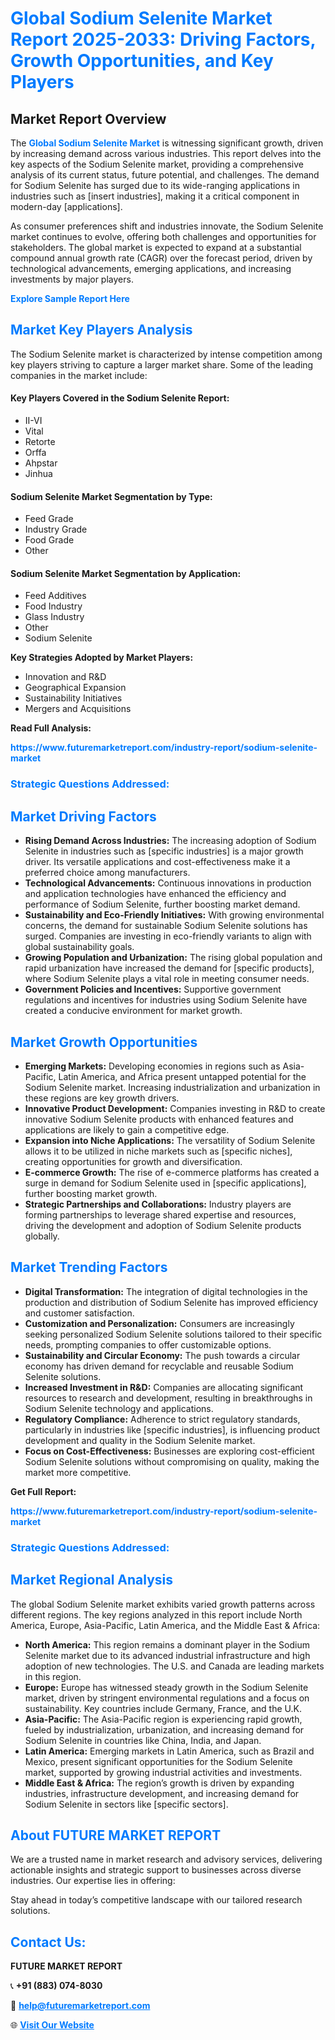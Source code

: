 <h1 style="color: #007BFF;">Global Sodium Selenite Market Report 2025-2033: Driving Factors, Growth Opportunities, and Key Players</h1>

<section id="overview">
<h2>Market Report Overview</h2>
<p>The <a href="https://www.futuremarketreport.com/industry-report/sodium-selenite-market" style="color: #007BFF; text-decoration: none;"><strong>Global Sodium Selenite Market</strong></a> is witnessing significant growth, driven by increasing demand across various industries. This report delves into the key aspects of the Sodium Selenite market, providing a comprehensive analysis of its current status, future potential, and challenges. The demand for Sodium Selenite has surged due to its wide-ranging applications in industries such as [insert industries], making it a critical component in modern-day [applications].</p>
<p>As consumer preferences shift and industries innovate, the Sodium Selenite market continues to evolve, offering both challenges and opportunities for stakeholders. The global market is expected to expand at a substantial compound annual growth rate (CAGR) over the forecast period, driven by technological advancements, emerging applications, and increasing investments by major players.</p>
</section>

<section id="overview">
<p><a href="https://www.futuremarketreport.com/request-sample/reportId=116381" style="color: #007BFF; text-decoration: none;"><strong>Explore Sample Report Here</strong></a></p>
</section>

<section id="key-players">
<h2 style="color: #007BFF;">Market Key Players Analysis</h2>
<p>The Sodium Selenite market is characterized by intense competition among key players striving to capture a larger market share. Some of the leading companies in the market include:</p>
<h4>Key Players Covered in the Sodium Selenite Report:</h4>
<ul><li>II-VI</li><li>Vital</li><li>Retorte</li><li>Orffa</li><li>Ahpstar</li><li>Jinhua</li></ul>
<h4>Sodium Selenite Market Segmentation by Type:</h4>
<ul><li>Feed Grade</li><li>Industry Grade</li><li>Food Grade</li><li>Other</li></ul>

<h4>Sodium Selenite Market Segmentation by Application:</h4>
<ul><li>Feed Additives</li><li>Food Industry</li><li>Glass Industry</li><li>Other</li><li>Sodium Selenite</li></ul>
<p><strong>Key Strategies Adopted by Market Players:</strong></p>
<ul>
<li>Innovation and R&D</li>
<li>Geographical Expansion</li>
<li>Sustainability Initiatives</li>
<li>Mergers and Acquisitions</li>
</ul>
</section>

<section>
<p><strong>Read Full Analysis: </strong></p><a href="https://www.futuremarketreport.com/industry-report/sodium-selenite-market" style="color: #007BFF; text-decoration: none;"><strong>https://www.futuremarketreport.com/industry-report/sodium-selenite-market</strong></a>
<h3 style="color: #007BFF;">Strategic Questions Addressed:</h3>
</section>

<section id="driving-factors">
<h2 style="color: #007BFF;">Market Driving Factors</h2>
<ul>
<li><strong>Rising Demand Across Industries:</strong> The increasing adoption of Sodium Selenite in industries such as [specific industries] is a major growth driver. Its versatile applications and cost-effectiveness make it a preferred choice among manufacturers.</li>
<li><strong>Technological Advancements:</strong> Continuous innovations in production and application technologies have enhanced the efficiency and performance of Sodium Selenite, further boosting market demand.</li>
<li><strong>Sustainability and Eco-Friendly Initiatives:</strong> With growing environmental concerns, the demand for sustainable Sodium Selenite solutions has surged. Companies are investing in eco-friendly variants to align with global sustainability goals.</li>
<li><strong>Growing Population and Urbanization:</strong> The rising global population and rapid urbanization have increased the demand for [specific products], where Sodium Selenite plays a vital role in meeting consumer needs.</li>
<li><strong>Government Policies and Incentives:</strong> Supportive government regulations and incentives for industries using Sodium Selenite have created a conducive environment for market growth.</li>
</ul>
</section>

<section id="growth-opportunities">
<h2 style="color: #007BFF;">Market Growth Opportunities</h2>
<ul>
<li><strong>Emerging Markets:</strong> Developing economies in regions such as Asia-Pacific, Latin America, and Africa present untapped potential for the Sodium Selenite market. Increasing industrialization and urbanization in these regions are key growth drivers.</li>
<li><strong>Innovative Product Development:</strong> Companies investing in R&D to create innovative Sodium Selenite products with enhanced features and applications are likely to gain a competitive edge.</li>
<li><strong>Expansion into Niche Applications:</strong> The versatility of Sodium Selenite allows it to be utilized in niche markets such as [specific niches], creating opportunities for growth and diversification.</li>
<li><strong>E-commerce Growth:</strong> The rise of e-commerce platforms has created a surge in demand for Sodium Selenite used in [specific applications], further boosting market growth.</li>
<li><strong>Strategic Partnerships and Collaborations:</strong> Industry players are forming partnerships to leverage shared expertise and resources, driving the development and adoption of Sodium Selenite products globally.</li>
</ul>
</section>

<section id="trending-factors">
<h2 style="color: #007BFF;">Market Trending Factors</h2>
<ul>
<li><strong>Digital Transformation:</strong> The integration of digital technologies in the production and distribution of Sodium Selenite has improved efficiency and customer satisfaction.</li>
<li><strong>Customization and Personalization:</strong> Consumers are increasingly seeking personalized Sodium Selenite solutions tailored to their specific needs, prompting companies to offer customizable options.</li>
<li><strong>Sustainability and Circular Economy:</strong> The push towards a circular economy has driven demand for recyclable and reusable Sodium Selenite solutions.</li>
<li><strong>Increased Investment in R&D:</strong> Companies are allocating significant resources to research and development, resulting in breakthroughs in Sodium Selenite technology and applications.</li>
<li><strong>Regulatory Compliance:</strong> Adherence to strict regulatory standards, particularly in industries like [specific industries], is influencing product development and quality in the Sodium Selenite market.</li>
<li><strong>Focus on Cost-Effectiveness:</strong> Businesses are exploring cost-efficient Sodium Selenite solutions without compromising on quality, making the market more competitive.</li>
</ul>
</section>

<section>
<p><strong>Get Full Report: </strong></p><a href="https://www.futuremarketreport.com/industry-report/sodium-selenite-market" style="color: #007BFF; text-decoration: none;"><strong>https://www.futuremarketreport.com/industry-report/sodium-selenite-market</strong></a>
<h3 style="color: #007BFF;">Strategic Questions Addressed:</h3>
</section>


<section id="regional-analysis">
<h2 style="color: #007BFF;">Market Regional Analysis</h2>
<p>The global Sodium Selenite market exhibits varied growth patterns across different regions. The key regions analyzed in this report include North America, Europe, Asia-Pacific, Latin America, and the Middle East & Africa:</p>
<ul>
<li><strong>North America:</strong> This region remains a dominant player in the Sodium Selenite market due to its advanced industrial infrastructure and high adoption of new technologies. The U.S. and Canada are leading markets in this region.</li>
<li><strong>Europe:</strong> Europe has witnessed steady growth in the Sodium Selenite market, driven by stringent environmental regulations and a focus on sustainability. Key countries include Germany, France, and the U.K.</li>
<li><strong>Asia-Pacific:</strong> The Asia-Pacific region is experiencing rapid growth, fueled by industrialization, urbanization, and increasing demand for Sodium Selenite in countries like China, India, and Japan.</li>
<li><strong>Latin America:</strong> Emerging markets in Latin America, such as Brazil and Mexico, present significant opportunities for the Sodium Selenite market, supported by growing industrial activities and investments.</li>
<li><strong>Middle East & Africa:</strong> The region’s growth is driven by expanding industries, infrastructure development, and increasing demand for Sodium Selenite in sectors like [specific sectors].</li>
</ul>
</section>

<footer>
<h2 style="color: #007BFF;">About FUTURE MARKET REPORT</h2>
<p>We are a trusted name in market research and advisory services, delivering actionable insights and strategic support to businesses across diverse industries. Our expertise lies in offering:</p>

<p>Stay ahead in today’s competitive landscape with our tailored research solutions.</p>

<h2 style="color: #007BFF;">Contact Us:</h2>
<p><strong>FUTURE MARKET REPORT</strong></p>
<p>📞 <strong>+91 (883) 074-8030</strong></p>
<p>📧 <strong><a href="mailto:help@futuremarketreport.com" style="color: #007BFF;">help@futuremarketreport.com</a></strong></p>
<p>🌐 <strong><a href="https://www.futuremarketreport.com/" style="color: #007BFF;">Visit Our Website</a></strong></p>
</footer>